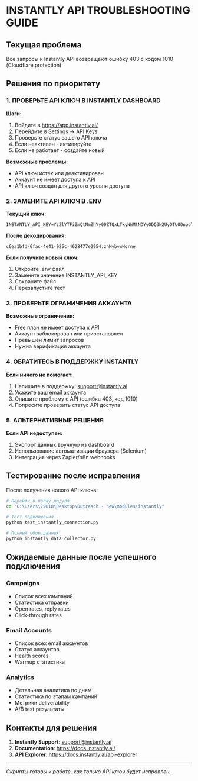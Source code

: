 # INSTANTLY API TROUBLESHOOTING GUIDE

## Текущая проблема
Все запросы к Instantly API возвращают ошибку 403 с кодом 1010 (Cloudflare protection)

## Решения по приоритету

### 1. ПРОВЕРЬТЕ API КЛЮЧ В INSTANTLY DASHBOARD

**Шаги:**
1. Войдите в https://app.instantly.ai/
2. Перейдите в Settings → API Keys
3. Проверьте статус вашего API ключа
4. Если неактивен - активируйте
5. Если не работает - создайте новый

**Возможные проблемы:**
- API ключ истек или деактивирован
- Аккаунт не имеет доступа к API
- API ключ создан для другого уровня доступа

### 2. ЗАМЕНИТЕ API КЛЮЧ В .ENV

**Текущий ключ:**
```
INSTANTLY_API_KEY=YzZlYTFiZmQtNmZhYy00ZTQxLTkyNWMtNDYyODQ3N2UyOTU0OnpoTXlidndIZ3JuZQ==
```

**После декодирования:**
```
c6ea1bfd-6fac-4e41-925c-4628477e2954:zhMybvwHgrne
```

**Если получите новый ключ:**
1. Откройте .env файл
2. Замените значение INSTANTLY_API_KEY
3. Сохраните файл
4. Перезапустите тест

### 3. ПРОВЕРЬТЕ ОГРАНИЧЕНИЯ АККАУНТА

**Возможные ограничения:**
- Free план не имеет доступа к API
- Аккаунт заблокирован или приостановлен
- Превышен лимит запросов
- Нужна верификация аккаунта

### 4. ОБРАТИТЕСЬ В ПОДДЕРЖКУ INSTANTLY

**Если ничего не помогает:**
1. Напишите в поддержку: support@instantly.ai
2. Укажите ваш email аккаунта
3. Опишите проблему с API (ошибка 403, код 1010)
4. Попросите проверить статус API доступа

### 5. АЛЬТЕРНАТИВНЫЕ РЕШЕНИЯ

**Если API недоступен:**
1. Экспорт данных вручную из dashboard
2. Использование автоматизации браузера (Selenium)
3. Интеграция через Zapier/n8n webhooks

## Тестирование после исправления

После получения нового API ключа:

```bash
# Перейти в папку модуля
cd "C:\Users\79818\Desktop\Outreach - new\modules\instantly"

# Тест подключения
python test_instantly_connection.py

# Полный сбор данных
python instantly_data_collector.py
```

## Ожидаемые данные после успешного подключения

### Campaigns
- Список всех кампаний
- Статистика отправки
- Open rates, reply rates
- Click-through rates

### Email Accounts
- Список всех email аккаунтов
- Статус аккаунтов
- Health scores
- Warmup статистика

### Analytics
- Детальная аналитика по дням
- Статистика по этапам кампаний
- Метрики deliverability
- A/B test результаты

## Контакты для решения

1. **Instantly Support**: support@instantly.ai
2. **Documentation**: https://docs.instantly.ai/
3. **API Explorer**: https://docs.instantly.ai/api-explorer

---

*Скрипты готовы к работе, как только API ключ будет исправлен.*